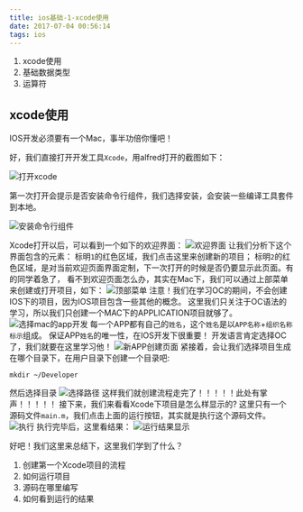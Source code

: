 ```yaml
---
title: ios基础-1-xcode使用
date: 2017-07-04 00:56:14
tags: ios
---
```


1. xcode使用
1. 基础数据类型
1. 运算符

## xcode使用

IOS开发必须要有一个Mac，事半功倍你懂吧！

好，我们直接打开开发工具`Xcode`，用alfred打开的截图如下：

![打开xcode](/images/ios基础/打开xcode.jpeg)

第一次打开会提示是否安装命令行组件，我们选择安装，会安装一些编译工具套件到本地。

![安装命令行组件](/images/ios基础/安装命令行组件.jpeg)

Xcode打开以后，可以看到一个如下的欢迎界面：
![欢迎界面](/images/ios基础/欢迎界面.jpeg)
让我们分析下这个界面包含的元素：
标明`1`的红色区域，我们点击这里来创建新的项目；
标明`2`的红色区域，是对当前欢迎页面界面定制，下一次打开的时候是否仍要显示此页面。有的同学着急了，
看不到欢迎页面怎么办，其实在Mac下，我们可以通过上部菜单来创建或打开项目，如下：
![顶部菜单](/images/ios基础/顶部菜单.jpeg)
注意！我们在学习OC的期间，不会创建IOS下的项目，因为IOS项目包含一些其他的概念。
这里我们只关注于OC语法的学习，所以我们只创建一个MAC下的APPLICATION项目就够了。
![选择mac的app开发](/images/ios基础/选择mac的app开发.jpeg)
每一个APP都有自己的`姓名`，这个`姓名`是以`APP名称`+`组织名称标示`组成。
保证APP`姓名`的唯一性，在IOS开发下很重要！
开发语言肯定选择OC了，我们就要在这里学习他！
![新APP创建页面](/images/ios基础/新APP创建页面.jpeg)
紧接着，会让我们选择项目生成在哪个目录下，在用户目录下创建一个目录吧:
``` shell
mkdir ~/Developer
```
然后选择目录
![选择路径](/images/ios基础/选择路径.jpeg)
这样我们就创建流程走完了！！！！！此处有掌声！！！！！
接下来，我们来看看Xcode下项目是怎么样显示的?
这里只有一个源码文件`main.m`，我们点击上面的运行按钮，其实就是执行这个源码文件。
![执行](/images/ios基础/执行.jpeg)
执行完毕后，这里看结果：
![运行结果显示](/images/ios基础/运行结果显示.jpeg)

好吧！我们这里来总结下，这里我们学到了什么？
1. 创建第一个Xcode项目的流程
1. 如何运行项目
1. 源码在哪里编写
1. 如何看到运行的结果
